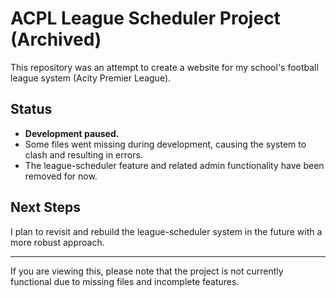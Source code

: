 # ACPL League Scheduler Project (Archived)

This repository was an attempt to create a website for my school's football league system (Acity Premier League).

## Status
- **Development paused.**
- Some files went missing during development, causing the system to clash and resulting in errors.
- The league-scheduler feature and related admin functionality have been removed for now.

## Next Steps
I plan to revisit and rebuild the league-scheduler system in the future with a more robust approach.

---

If you are viewing this, please note that the project is not currently functional due to missing files and incomplete features.
